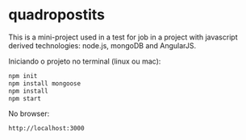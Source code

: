 quadropostits
=============

This is a mini-project used in a test for job in a project with javascript derived technologies: node.js, mongoDB and AngularJS.

Iniciando o projeto no terminal (linux ou mac):

``` bash
npm init
npm install mongoose
npm install
npm start
```

No browser:

``` bash
http://localhost:3000
```
